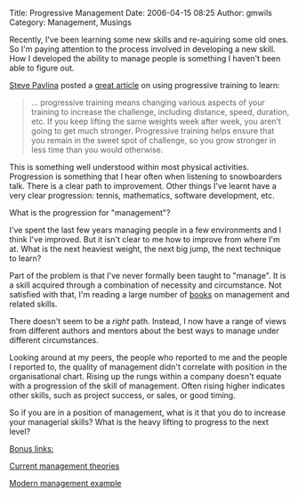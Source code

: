 Title: Progressive Management
Date: 2006-04-15 08:25
Author: gmwils
Category: Management, Musings

Recently, I've been learning some new skills and re-aquiring some old
ones. So I'm paying attention to the process involved in developing a
new skill. How I developed the ability to manage people is something I
haven't been able to figure out.

[Steve Pavlina][] posted a [great article][] on using progressive
training to learn:

> ... progressive training means changing various aspects of your
> training to increase the challenge, including distance, speed,
> duration, etc. If you keep lifting the same weights week after week,
> you aren’t going to get much stronger. Progressive training helps
> ensure that you remain in the sweet spot of challenge, so you grow
> stronger in less time than you would otherwise.

This is something well understood within most physical activities.
Progression is something that I hear often when listening to
snowboarders talk. There is a clear path to improvement. Other things
I've learnt have a very clear progression: tennis, mathematics, software
development, etc.

What is the progression for "management"?

I've spent the last few years managing people in a few environments and
I think I've improved. But it isn't clear to me how to improve from
where I'm at. What is the next heaviest weight, the next big jump, the
next technique to learn?

Part of the problem is that I've never formally been taught to "manage".
It is a skill acquired through a combination of necessity and
circumstance. Not satisfied with that, I'm reading a large number of
[books][] on management and related skills.

There doesn't seem to be a *right* path. Instead, I now have a range of
views from different authors and mentors about the best ways to manage
under different circumstances.

Looking around at my peers, the people who reported to me and the people
I reported to, the quality of management didn't correlate with position
in the organisational chart. Rising up the rungs within a company
doesn't equate with a progression of the skill of management. Often
rising higher indicates other skills, such as project success, or sales,
or good timing.

So if you are in a position of management, what is it that you do to
increase your managerial skills? What is the heavy lifting to progress
to the next level?

<u>Bonus links:</u>

[Current management theories][]

[Modern management example][]

  [Steve Pavlina]: http://www.stevepavlina.com/blog/
  [great article]: http://www.stevepavlina.com/blog/2006/03/progressive-training/
  [books]: http://www.joshkaufman.net/personalmba/
  [Current management theories]: http://www.valuebasedmanagement.net/
  [Modern management example]: http://money.cnn.com/2006/04/13/magazines/fortune/fastforward_fortune/index.htm
